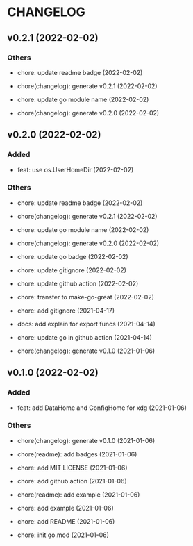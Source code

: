 # CHANGELOG

## v0.2.1 (2022-02-02)

### Others

- chore: update readme badge (2022-02-02)

- chore(changelog): generate v0.2.1 (2022-02-02)

- chore: update go module name (2022-02-02)

- chore(changelog): generate v0.2.0 (2022-02-02)

## v0.2.0 (2022-02-02)

### Added

- feat: use os.UserHomeDir (2022-02-02)

### Others

- chore: update readme badge (2022-02-02)

- chore(changelog): generate v0.2.1 (2022-02-02)

- chore: update go module name (2022-02-02)

- chore(changelog): generate v0.2.0 (2022-02-02)

- chore: update go badge (2022-02-02)

- chore: update gitignore (2022-02-02)

- chore: update github action (2022-02-02)

- chore: transfer to make-go-great (2022-02-02)

- chore: add gitignore (2021-04-17)

- docs: add explain for export funcs (2021-04-14)

- chore: update go in github action (2021-04-14)

- chore(changelog): generate v0.1.0 (2021-01-06)

## v0.1.0 (2022-02-02)

### Added

- feat: add DataHome and ConfigHome for xdg (2021-01-06)

### Others

- chore(changelog): generate v0.1.0 (2021-01-06)

- chore(readme): add badges (2021-01-06)

- chore: add MIT LICENSE (2021-01-06)

- chore: add github action (2021-01-06)

- chore(readme): add example (2021-01-06)

- chore: add example (2021-01-06)

- chore: add README (2021-01-06)

- chore: init go.mod (2021-01-06)
